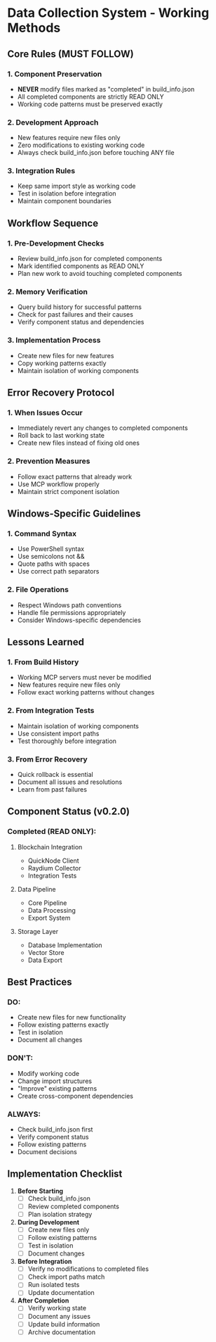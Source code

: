 # Data Collection System - Working Methods

## Core Rules (MUST FOLLOW)

### 1. Component Preservation
- **NEVER** modify files marked as "completed" in build_info.json
- All completed components are strictly READ ONLY
- Working code patterns must be preserved exactly

### 2. Development Approach
- New features require new files only
- Zero modifications to existing working code
- Always check build_info.json before touching ANY file

### 3. Integration Rules
- Keep same import style as working code
- Test in isolation before integration
- Maintain component boundaries

## Workflow Sequence

### 1. Pre-Development Checks
- Review build_info.json for completed components
- Mark identified components as READ ONLY
- Plan new work to avoid touching completed components

### 2. Memory Verification
- Query build history for successful patterns
- Check for past failures and their causes
- Verify component status and dependencies

### 3. Implementation Process
- Create new files for new features
- Copy working patterns exactly
- Maintain isolation of working components

## Error Recovery Protocol

### 1. When Issues Occur
- Immediately revert any changes to completed components
- Roll back to last working state
- Create new files instead of fixing old ones

### 2. Prevention Measures
- Follow exact patterns that already work
- Use MCP workflow properly
- Maintain strict component isolation

## Windows-Specific Guidelines

### 1. Command Syntax
- Use PowerShell syntax
- Use semicolons not &&
- Quote paths with spaces
- Use correct path separators

### 2. File Operations
- Respect Windows path conventions
- Handle file permissions appropriately
- Consider Windows-specific dependencies

## Lessons Learned

### 1. From Build History
- Working MCP servers must never be modified
- New features require new files only
- Follow exact working patterns without changes

### 2. From Integration Tests
- Maintain isolation of working components
- Use consistent import paths
- Test thoroughly before integration

### 3. From Error Recovery
- Quick rollback is essential
- Document all issues and resolutions
- Learn from past failures

## Component Status (v0.2.0)

### Completed (READ ONLY):
1. Blockchain Integration
   - QuickNode Client
   - Raydium Collector
   - Integration Tests

2. Data Pipeline
   - Core Pipeline
   - Data Processing
   - Export System

3. Storage Layer
   - Database Implementation
   - Vector Store
   - Data Export

## Best Practices

### DO:
- Create new files for new functionality
- Follow existing patterns exactly
- Test in isolation
- Document all changes

### DON'T:
- Modify working code
- Change import structures
- "Improve" existing patterns
- Create cross-component dependencies

### ALWAYS:
- Check build_info.json first
- Verify component status
- Follow existing patterns
- Document decisions

## Implementation Checklist

1. **Before Starting**
   - [ ] Check build_info.json
   - [ ] Review completed components
   - [ ] Plan isolation strategy

2. **During Development**
   - [ ] Create new files only
   - [ ] Follow existing patterns
   - [ ] Test in isolation
   - [ ] Document changes

3. **Before Integration**
   - [ ] Verify no modifications to completed files
   - [ ] Check import paths match
   - [ ] Run isolated tests
   - [ ] Update documentation

4. **After Completion**
   - [ ] Verify working state
   - [ ] Document any issues
   - [ ] Update build information
   - [ ] Archive documentation
